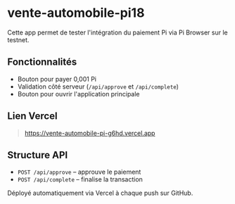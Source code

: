 # vente-automobile-pi18

Cette app permet de tester l'intégration du paiement Pi via Pi Browser sur le testnet.

## Fonctionnalités

- Bouton pour payer 0,001 Pi
- Validation côté serveur (`/api/approve` et `/api/complete`)
- Bouton pour ouvrir l'application principale

## Lien Vercel

> https://vente-automobile-pi-g6hd.vercel.app

## Structure API

- `POST /api/approve` – approuve le paiement
- `POST /api/complete` – finalise la transaction

Déployé automatiquement via Vercel à chaque push sur GitHub.
